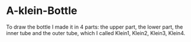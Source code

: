 # A-klein-Bottle
To draw the bottle I made it in 4 parts: the upper part, the lower part, the inner tube and the outer tube, which I called Klein1, Klein2, Klein3, Klein4.
